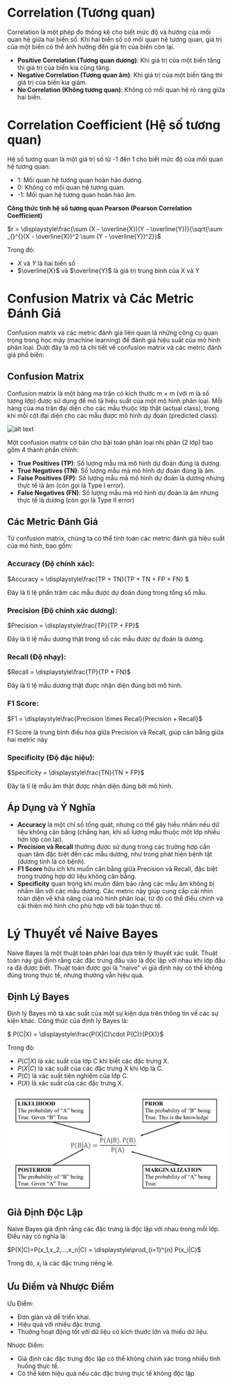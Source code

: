 # Correlation (Tương quan)
Correlation là một phép đo thống kê cho biết mức độ và hướng của mối quan hệ giữa hai
biến số. Khi hai biến số có mối quan hệ tương quan, giá trị của một biến có thể ảnh hưởng
đến giá trị của biến còn lại.
* **Positive Correlation (Tương quan dương)**: Khi giá trị của một biến tăng thì giá trị của biến kia cũng tăng.
* **Negative Correlation (Tương quan âm)**: Khi giá trị của một biến tăng thì giá trị của biến kia giảm.
* **No Correlation (Không tương quan)**: Không có mối quan hệ rõ ràng giữa hai biến.

# Correlation Coefficient (Hệ số tương quan)
Hệ số tương quan là một giá trị số từ -1 đến 1 cho biết mức độ của mối quan hệ tương quan:
* 1: Mối quan hệ tương quan hoàn hảo dương.
* 0: Không có mối quan hệ tương quan.
* -1: Mối quan hệ tương quan hoàn hảo âm.

**Công thức tính hệ số tương quan Pearson (Pearson Correlation Coefficient)**

 $r = \displaystyle\frac{\sum (X - \overline{X})(Y - \overline{Y})}{\sqrt{\sum _{}^{}(X - \overline{X})^2 \sum (Y - \overline{Y})^2}}$

Trong đó:
* $X$ và $Y$ là hai biến số
* $\overline{X}$ và $\overline{Y}$ là giá trị trung bình của X và Y

# Confusion Matrix và Các Metric Đánh Giá
Confusion matrix và các metric đánh giá liên quan là những công cụ quan trọng trong học
máy (machine learning) để đánh giá hiệu suất của mô hình phân loại. Dưới đây là mô tả chi
tiết về confusion matrix và các metric đánh giá phổ biến:
## Confusion Matrix
Confusion matrix là một bảng ma trận có kích thước m × m (với m là số lượng lớp) được
sử dụng để mô tả hiệu suất của một mô hình phân loại. Mỗi hàng của ma trận đại diện cho
các mẫu thuộc lớp thật (actual class), trong khi mỗi cột đại diện cho các mẫu được mô hình
dự đoán (predicted class).

![alt text]('./docs/confusion_matrix.PNG')

Một confusion matrix cơ bản cho bài toán phân loại nhị phân (2 lớp) bao gồm 4 thành phần chính:
* **True Positives (TP)**: Số lượng mẫu mà mô hình dự đoán đúng là dương.
* **True Negatives (TN)**: Số lượng mẫu mà mô hình dự đoán đúng là âm.
* **False Positives (FP)**: Số lượng mẫu mà mô hình dự đoán là dương nhưng thực tế là
âm (còn gọi là Type I error).
* **False Negatives (FN)**: Số lượng mẫu mà mô hình dự đoán là âm nhưng thực tế là
dương (còn gọi là Type II error)

## Các Metric Đánh Giá
Từ confusion matrix, chúng ta có thể tính toán các metric đánh giá hiệu suất của mô hình,
bao gồm:

### Accuracy (Độ chính xác):
$Accuracy = \displaystyle\frac{TP + TN}{TP + TN + FP + FN} $

Đây là tỉ lệ phần trăm các mẫu được dự đoán đúng trong tổng số mẫu.
### Precision (Độ chính xác dương):
$Precision = \displaystyle\frac{TP}{TP + FP}$ 

Đây là tỉ lệ mẫu dương thật trong số các mẫu được dự đoán là dương.
### Recall (Độ nhạy):
$Recall = \displaystyle\frac{TP}{TP + FN}$ 

Đây là tỉ lệ mẫu dương thật được nhận diện đúng bởi mô hình.
### F1 Score:
$F1 = \displaystyle\frac{Precision \times Recal}{Precision + Recall}$ 

F1 Score là trung bình điều hòa giữa Precision và Recall, giúp cân bằng giữa hai metric này
### Specificity (Độ đặc hiệu):
$Specificity = \displaystyle\frac{TN}{TN + FP}$ 

Đây là tỉ lệ mẫu âm thật được nhận diện đúng bởi mô hình.

## Áp Dụng và Ý Nghĩa
* **Accuracy** là một chỉ số tổng quát, nhưng có thể gây hiểu nhầm nếu dữ liệu không
cân bằng (chẳng hạn, khi số lượng mẫu thuộc một lớp nhiều hơn lớp còn lại).
* **Precision và Recall** thường được sử dụng trong các trường hợp cần quan tâm đặc
biệt đến các mẫu dương, như trong phát hiện bệnh tật (dương tính là có bệnh).
* **F1 Score** hữu ích khi muốn cân bằng giữa Precision và Recall, đặc biệt trong trường
hợp dữ liệu không cân bằng.
* **Specificity** quan trọng khi muốn đảm bảo rằng các mẫu âm không bị nhầm lẫn với
các mẫu dương.
Các metric này giúp cung cấp cái nhìn toàn diện về khả năng của mô hình phân loại, từ
đó có thể điều chỉnh và cải thiện mô hình cho phù hợp với bài toán thực tế.

# Lý Thuyết về Naive Bayes
Naive Bayes là một thuật toán phân loại dựa trên lý thuyết xác suất. Thuật toán này giả
định rằng các đặc trưng đầu vào là độc lập với nhau khi lớp đầu ra đã được biết. Thuật toán
được gọi là "naive" vì giả định này có thể không đúng trong thực tế, nhưng thường vẫn hiệu
quả.
## Định Lý Bayes
Định lý Bayes mô tả xác suất của một sự kiện dựa trên thông tin về các sự kiện khác. Công
thức của định lý Bayes là:

$ P(C|X) = \displaystyle\frac{P(X|C)\cdot P(C)}{P(X)}$

Trong đó:
* $P(C|X)$ là xác suất của lớp C khi biết các đặc trưng X.
* $P(X|C)$ là xác suất của các đặc trưng X khi lớp là C.
* $P(C)$ là xác suất tiên nghiệm của lớp C.
* $P(X)$ là xác suất của các đặc trưng X.

![alt text](./docs/bayes.PNG)


## Giả Định Độc Lập
Naive Bayes giả định rằng các đặc trưng là độc lập với nhau trong mỗi lớp. Điều này có
nghĩa là:

$P(X|C)=P(x_1,x_2,...,x_n|C) = \displaystyle\prod_{i=1}^{n} P(x_i|C)$

Trong đó, $x_i$ là các đặc trưng riêng lẻ.

## Ưu Điểm và Nhược Điểm
Ưu Điểm:
* Đơn giản và dễ triển khai.
* Hiệu quả với nhiều đặc trưng.
* Thường hoạt động tốt với dữ liệu có kích thước lớn và thiếu dữ liệu.

Nhược Điểm:
* Giả định các đặc trưng độc lập có thể không chính xác trong nhiều tình huống thực
tế.
* Có thể kém hiệu quả nếu các đặc trưng thực tế không độc lập